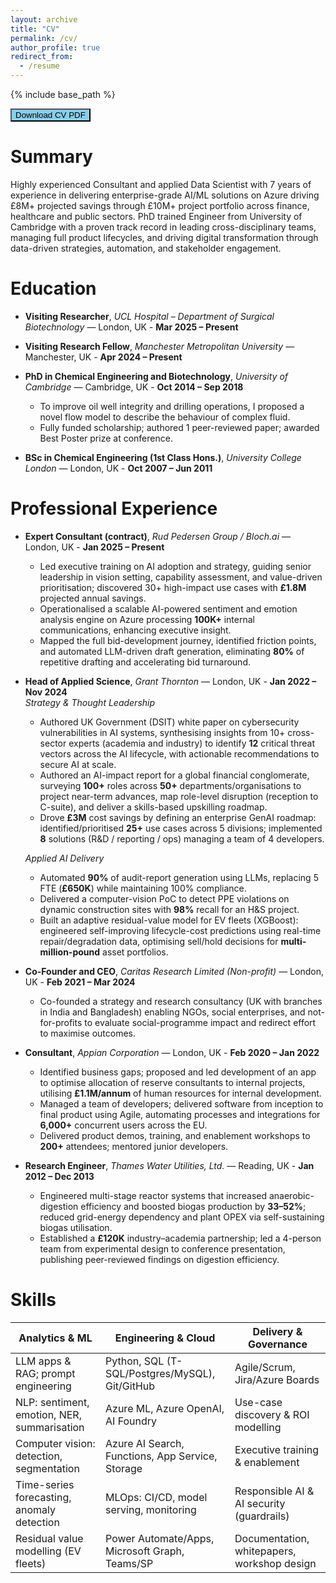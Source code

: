 ```yaml
---
layout: archive
title: "CV"
permalink: /cv/
author_profile: true
redirect_from:
  - /resume
---
```


{% include base_path %}

[<button type="button" class="btn btn-info" style="background-color:skyblue">Download CV PDF</button>](https://rittickbarua.github.io/files/cv-short.pdf)

# Summary
Highly experienced Consultant and applied Data Scientist with 7 years of experience in delivering enterprise-grade AI/ML solutions on Azure driving £8M+ projected savings through £10M+ project portfolio across finance, healthcare and public sectors. PhD trained Engineer from University of Cambridge with a proven track record in leading cross-disciplinary teams, managing full product lifecycles, and driving digital transformation through data-driven strategies, automation, and stakeholder engagement.


# Education

- **Visiting Researcher**, *UCL Hospital – Department of Surgical Biotechnology* — London, UK - **Mar 2025 – Present**

- **Visiting Research Fellow**, *Manchester Metropolitan University* — Manchester, UK - **Apr 2024 – Present**

- **PhD in Chemical Engineering and Biotechnology**, *University of Cambridge* — Cambridge, UK - **Oct 2014 – Sep 2018**  
  - To improve oil well integrity and drilling operations, I proposed a novel flow model to describe the behaviour of complex fluid.  
  - Fully funded scholarship; authored 1 peer-reviewed paper; awarded Best Poster prize at conference.

- **BSc in Chemical Engineering (1st Class Hons.)**, *University College London* — London, UK - **Oct 2007 – Jun 2011**

# Professional Experience

- **Expert Consultant (contract)**, *Rud Pedersen Group / Bloch.ai* — London, UK - **Jan 2025 – Present**  
  - Led executive training on AI adoption and strategy, guiding senior leadership in vision setting, capability assessment, and value-driven prioritisation; discovered 30+ high-impact use cases with **£1.8M** projected annual savings.  
  - Operationalised a scalable AI-powered sentiment and emotion analysis engine on Azure processing **100K+** internal communications, enhancing executive insight.  
  - Mapped the full bid-development journey, identified friction points, and automated LLM-driven draft generation, eliminating **80%** of repetitive drafting and accelerating bid turnaround.

- **Head of Applied Science**, *Grant Thornton* — London, UK - **Jan 2022 – Nov 2024**  
  _Strategy & Thought Leadership_  
  - Authored UK Government (DSIT) white paper on cybersecurity vulnerabilities in AI systems, synthesising insights from 10+ cross-sector experts (academia and industry) to identify **12** critical threat vectors across the AI lifecycle, with actionable recommendations to secure AI at scale.  
  - Authored an AI-impact report for a global financial conglomerate, surveying **100+** roles across **50+** departments/organisations to project near-term advances, map role-level disruption (reception to C-suite), and deliver a skills-based upskilling roadmap.  
  - Drove **£3M** cost savings by defining an enterprise GenAI roadmap: identified/prioritised **25+** use cases across 5 divisions; implemented **8** solutions (R&D / reporting / ops) managing a team of 4 developers.  

  _Applied AI Delivery_  
  - Automated **90%** of audit-report generation using LLMs, replacing 5 FTE (**£650K**) while maintaining 100% compliance.  
  - Delivered a computer-vision PoC to detect PPE violations on dynamic construction sites with **98%** recall for an H&S project.  
  - Built an adaptive residual-value model for EV fleets (XGBoost): engineered self-improving lifecycle-cost predictions using real-time repair/degradation data, optimising sell/hold decisions for **multi-million-pound** asset portfolios.

- **Co-Founder and CEO**, *Caritas Research Limited (Non-profit)* — London, UK - **Feb 2021 – Mar 2024**  
  - Co-founded a strategy and research consultancy (UK with branches in India and Bangladesh) enabling NGOs, social enterprises, and not-for-profits to evaluate social-programme impact and redirect effort to maximise outcomes.

- **Consultant**, *Appian Corporation* — London, UK - **Feb 2020 – Jan 2022**  
  - Identified business gaps; proposed and led development of an app to optimise allocation of reserve consultants to internal projects, utilising **£1.1M/annum** of human resources for internal development.  
  - Managed a team of developers; delivered software from inception to final product using Agile, automating processes and integrations for **6,000+** concurrent users across the EU.  
  - Delivered product demos, training, and enablement workshops to **200+** attendees; mentored junior developers.

- **Research Engineer**, *Thames Water Utilities, Ltd.* — Reading, UK - **Jan 2012 – Dec 2013**  
  - Engineered multi-stage reactor systems that increased anaerobic-digestion efficiency and boosted biogas production by **33–52%**; reduced grid-energy dependency and plant OPEX via self-sustaining biogas utilisation.  
  - Established a **£120K** industry–academia partnership; led a 4-person team from experimental design to conference presentation, publishing peer-reviewed findings on digestion efficiency.


# Skills

| Analytics & ML                             | Engineering & Cloud                               | Delivery & Governance                       |
|--------------------------------------------|---------------------------------------------------|---------------------------------------------|
| LLM apps & RAG; prompt engineering         | Python, SQL (T-SQL/Postgres/MySQL), Git/GitHub    | Agile/Scrum, Jira/Azure Boards              |
| NLP: sentiment, emotion, NER, summarisation| Azure ML, Azure OpenAI, AI Foundry                | Use-case discovery & ROI modelling          |
| Computer vision: detection, segmentation   | Azure AI Search, Functions, App Service, Storage  | Executive training & enablement             |
| Time-series forecasting, anomaly detection | MLOps: CI/CD, model serving, monitoring           | Responsible AI & AI security (guardrails)   |
| Residual value modelling (EV fleets)       | Power Automate/Apps, Microsoft Graph, Teams/SP    | Documentation, whitepapers, workshop design |





<!-- 
Education
======
* Ph.D in Version Control Theory, GitHub University, 2018 (expected)
* M.S. in Jekyll, GitHub University, 2014
* B.S. in GitHub, GitHub University, 2012

Work experience
======
* Spring 2024: Academic Pages Collaborator
  * GitHub University
  * Duties includes: Updates and improvements to template
  * Supervisor: The Users

* Fall 2015: Research Assistant
  * GitHub University
  * Duties included: Merging pull requests
  * Supervisor: Professor Hub

* Summer 2015: Research Assistant
  * GitHub University
  * Duties included: Tagging issues
  * Supervisor: Professor Git
  
Skills
======
* Skill 1
* Skill 2
  * Sub-skill 2.1
  * Sub-skill 2.2
  * Sub-skill 2.3
* Skill 3

Publications
======
  <ul>{% for post in site.publications reversed %}
    {% include archive-single-cv.html %}
  {% endfor %}</ul>
  
Talks
======
  <ul>{% for post in site.talks reversed %}
    {% include archive-single-talk-cv.html  %}
  {% endfor %}</ul>
  
Teaching
======
  <ul>{% for post in site.teaching reversed %}
    {% include archive-single-cv.html %}
  {% endfor %}</ul>
  
Service and leadership
======
* Currently signed in to 43 different slack teams -->

